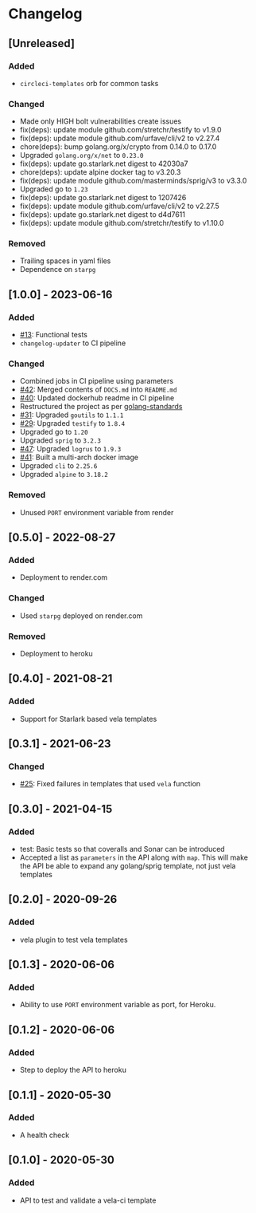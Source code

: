 # Changelog

## [Unreleased]
### Added
- `circleci-templates` orb for common tasks

### Changed
- Made only HIGH bolt vulnerabilities create issues
- fix(deps): update module github.com/stretchr/testify to v1.9.0
- fix(deps): update module github.com/urfave/cli/v2 to v2.27.4
- chore(deps): bump golang.org/x/crypto from 0.14.0 to 0.17.0
- Upgraded `golang.org/x/net` to `0.23.0`
- fix(deps): update go.starlark.net digest to 42030a7
- chore(deps): update alpine docker tag to v3.20.3
- fix(deps): update module github.com/masterminds/sprig/v3 to v3.3.0
- Upgraded go to `1.23`
- fix(deps): update go.starlark.net digest to 1207426
- fix(deps): update module github.com/urfave/cli/v2 to v2.27.5
- fix(deps): update go.starlark.net digest to d4d7611
- fix(deps): update module github.com/stretchr/testify to v1.10.0

### Removed
- Trailing spaces in yaml files
- Dependence on `starpg`

## [1.0.0] - 2023-06-16
### Added
- [#13](https://github.com/devatherock/vela-template-tester/issues/13): Functional tests
- `changelog-updater` to CI pipeline

### Changed
- Combined jobs in CI pipeline using parameters
- [#42](https://github.com/devatherock/vela-template-tester/issues/42): Merged contents of `DOCS.md` into `README.md`
- [#40](https://github.com/devatherock/vela-template-tester/issues/40): Updated dockerhub readme in CI pipeline
- Restructured the project as per [golang-standards](https://github.com/golang-standards/project-layout)
- [#31](https://github.com/devatherock/vela-template-tester/issues/31): Upgraded `goutils` to `1.1.1`
- [#29](https://github.com/devatherock/vela-template-tester/issues/29): Upgraded `testify` to `1.8.4`
- Upgraded go to `1.20`
- Upgraded `sprig` to `3.2.3`
- [#47](https://github.com/devatherock/vela-template-tester/issues/47): Upgraded `logrus` to `1.9.3`
- [#41](https://github.com/devatherock/vela-template-tester/issues/41): Built a multi-arch docker image
- Upgraded `cli` to `2.25.6`
- Upgraded `alpine` to `3.18.2`

### Removed
- Unused `PORT` environment variable from render

## [0.5.0] - 2022-08-27
### Added
- Deployment to render.com

### Changed
- Used `starpg` deployed on render.com

### Removed
- Deployment to heroku

## [0.4.0] - 2021-08-21
### Added
- Support for Starlark based vela templates

## [0.3.1] - 2021-06-23
### Changed
- [#25](https://github.com/devatherock/vela-template-tester/issues/25): Fixed failures in templates that used `vela` function

## [0.3.0] - 2021-04-15
### Added
- test: Basic tests so that coveralls and Sonar can be introduced
- Accepted a list as `parameters` in the API along with `map`. This will make the API be able to expand any golang/sprig template, not just vela templates

## [0.2.0] - 2020-09-26
### Added
- vela plugin to test vela templates

## [0.1.3] - 2020-06-06
### Added
- Ability to use `PORT` environment variable as port, for Heroku.

## [0.1.2] - 2020-06-06
### Added
- Step to deploy the API to heroku

## [0.1.1] - 2020-05-30
### Added
- A health check

## [0.1.0] - 2020-05-30
### Added
- API to test and validate a vela-ci template